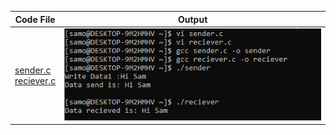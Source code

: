 | Code File | Output |
|-----------|--------|
|[sender.c](./Codes/sender.c)<br>[reciever.c](./Codes/reciever.c)|![output1.png](./Output/sendrec.png)|
